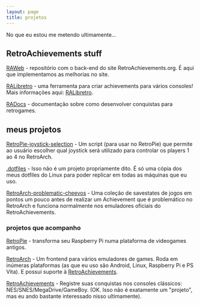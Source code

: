```yaml
---
layout: page
title: projetos
---
```


No que eu estou me metendo ultimamente...


## RetroAchievements stuff

[RAWeb](https://github.com/RetroAchievements/RAWeb) - repositório com o back-end do
site RetroAchievements.org. É aqui que implementamos as melhorias no site.

[RALibretro](https://github.com/leiradel/RALibretro) - uma ferramenta para criar 
achievements para vários consoles! Mais informações aqui: [RALibretro](https://retroachievements.github.io/docs/RALibretro/).

[RADocs](https://retroachievements.github.io/) - documentação sobre como desenvolver conquistas
para retrogames.


## meus projetos

[RetroPie-joystick-selection](https://github.com/meleu/RetroPie-joystick-selection) -
Um script (para usar no RetroPie) que permite ao usuário escolher qual
joystick será utilizado para controlar os players 1 ao 4 no RetroArch.

[.dotfiles](https://github.com/meleu/.dotfiles) - Isso não é um projeto
propriamente dito. É só uma cópia dos meus dotfiles do Linux para poder
replicar em todas as máquinas que eu uso.

[RetroArch-problematic-cheevos](https://github.com/meleu/RetroArch-problematic-cheevos) - Uma
coleção de savestates de jogos em pontos um pouco antes de realizar
um Achievement que é problemático no RetroArch e funciona normalmente nos
emuladores oficiais do RetroAchievements.


### projetos que acompanho
[RetroPie](http://retropie.org.uk/) - transforma seu Raspberry Pi numa
plataforma de videogames antigos.

[RetroArch](https://github.com/libretro/RetroArch) - Um frontend para vários
emuladores de games. Roda em inúmeras plataformas (as que eu uso são Android,
Linux, Raspberry Pi e PS Vita). E possui suporte à [RetroAchievements](http://retroachievements.org).

[RetroAchievements](http://retroachievements.org) - Registre suas conquistas nos consoles clássicos:
NES/SNES/MegaDrive/GameBoy. (OK. Isso não é exatamente um "projeto", mas eu ando bastante interessado nisso ultimamente).


